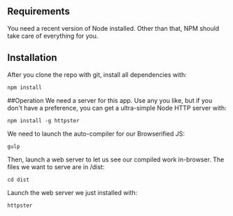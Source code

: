 ## Requirements
You need a recent version of Node installed. Other than that, NPM should take care of everything for you.


## Installation

After you clone the repo with git, install all dependencies with:

`npm install`


##Operation
We need a server for this app. Use any you like, but if you don't have a preference, you can get a ultra-simple Node HTTP server with:

`npm install -g httpster`

We need to launch the auto-compiler for our Browserified JS:

`gulp` 

Then, launch a web server to let us see our compiled work in-browser. The files we want to serve are in /dist:

`cd dist`

Launch the web server we just installed with:

`httpster` 
